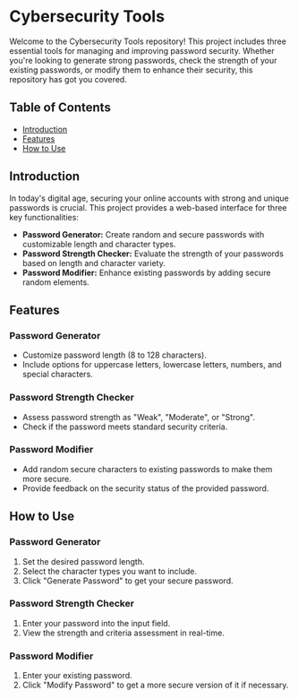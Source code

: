 # Cybersecurity Tools

Welcome to the Cybersecurity Tools repository! This project includes three essential tools for managing and improving password security. Whether you're looking to generate strong passwords, check the strength of your existing passwords, or modify them to enhance their security, this repository has got you covered.

## Table of Contents
- [Introduction](#introduction)
- [Features](#features)
- [How to Use](#how-to-use)

## Introduction

In today's digital age, securing your online accounts with strong and unique passwords is crucial. This project provides a web-based interface for three key functionalities:

- **Password Generator:** Create random and secure passwords with customizable length and character types.
- **Password Strength Checker:** Evaluate the strength of your passwords based on length and character variety.
- **Password Modifier:** Enhance existing passwords by adding secure random elements.

## Features

### Password Generator
- Customize password length (8 to 128 characters).
- Include options for uppercase letters, lowercase letters, numbers, and special characters.

### Password Strength Checker
- Assess password strength as "Weak", "Moderate", or "Strong".
- Check if the password meets standard security criteria.

### Password Modifier
- Add random secure characters to existing passwords to make them more secure.
- Provide feedback on the security status of the provided password.

## How to Use

### Password Generator
1. Set the desired password length.
2. Select the character types you want to include.
3. Click "Generate Password" to get your secure password.

### Password Strength Checker
1. Enter your password into the input field.
2. View the strength and criteria assessment in real-time.

### Password Modifier
1. Enter your existing password.
2. Click "Modify Password" to get a more secure version of it if necessary.


